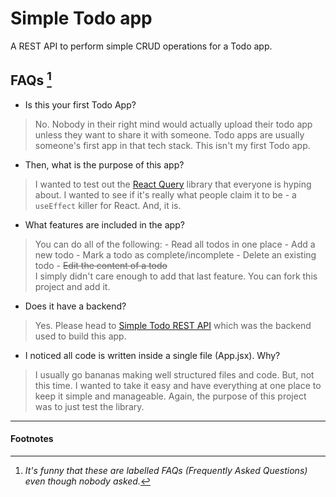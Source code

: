 # Simple Todo app

A REST API to perform simple CRUD operations for a Todo app.

## FAQs [^1]

- Is this your first Todo App?
> No. Nobody in their right mind would actually upload their todo app unless they want to share it with someone. Todo apps are usually someone's first app in that tech stack. This isn't my first Todo app.

- Then, what is the purpose of this app?
> I wanted to test out the [React Query](https://tanstack.com/query/v4) library that everyone is hyping about. 
> I wanted to see if it's really what people claim it to be - a `useEffect` killer for React.  And, it is.

- What features are included in the app?
> You can do all of the following: 
    - Read all todos in one place
    - Add a new todo
    - Mark a todo as complete/incomplete
    - Delete an existing todo
    - ~~Edit the content of a todo~~   
> I simply didn't care enough to add that last feature. You can fork this project and add it.

- Does it have a backend?
> Yes. Please head to [Simple Todo REST API](https://github.com/talktoacomputer/node-todo-rest-api) which was the backend used to build this app.

- I noticed all code is written inside a single file (App.jsx). Why?
> I usually go bananas making well structured files and code. But, not this time. I wanted to take it easy and have everything at one place to keep it simple and manageable. Again, the purpose of this project was to just test the library.

---

#### Footnotes

[^1]: *It's funny that these are labelled FAQs (Frequently Asked Questions) even though nobody asked.*